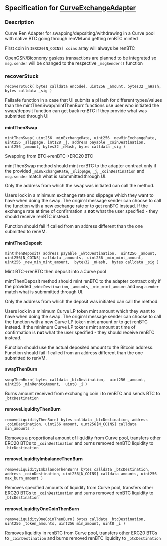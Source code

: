 ## Specification for [CurveExchangeAdapter](https://github.com/pengiundev/CurveExchangeAdapter/blob/master/truffle/contracts/CurveExchangeAdapterSBTC.sol)

### Description

Curve Ren Adapter for swapping/depositing/withdrawing in a Curve pool with native BTC going through renVM and getting renBTC minted

First coin in `IERC20[N_COINS] coins` array will always be renBTC

OpenGSN/Biconomy gasless transactions are planned to be integrated so `msg.sender` will be changed to the respective `_msgSender()` function

### recoverStuck

`
recoverStuck(
    bytes calldata encoded,
    uint256 _amount,
    bytes32 _nHash,
    bytes calldata _sig
)
`

Failsafe function in a case that UI submits a pHash for different types/values than the mintThenSwap/mintThenBurn functions use
user who initiated the swap/deposit function can get back renBTC if they provide what was submitted through UI

#### mintThenSwap

`mintThenSwap(
    uint256 _minExchangeRate,
    uint256 _newMinExchangeRate,
    uint256 _slippage,
    int128 _j,
    address payable _coinDestination,
    uint256 _amount,
    bytes32 _nHash,
    bytes calldata _sig
)
`

Swapping from BTC->renBTC->ERC20 BTC

mintThenSwap method should mint renBTC to the adapter contract only if the provided 
`_minExchangeRate`, `_slippage`, `_j`, `_coinDestination` and `msg.sender` match what is submmitted through UI.

Only the address from which the swap was initiated can call the method.

Users lock in a minimum exchange rate and slippage which they want to have when doing the swap.
The original message sender can choose to call the function with a new exchange rate or to get renBTC instead.
If the exchange rate at time of confirmation is **not** what the user specified - they should receive renBTC instead.

Function should fail if called from an address different than the one submitted to renVM.

#### mintThenDeposit

`
mintThenDeposit(
    address payable _wbtcDestination, 
    uint256 _amount, 
    uint256[N_COINS] calldata _amounts, 
    uint256 _min_mint_amount, 
    uint256 _new_min_mint_amount, 
    bytes32 _nHash, 
    bytes calldata _sig
)
`


Mint BTC->renBTC then deposit into a Curve pool

mintThenDeposit method should mint renBTC to the adapter contract only if the provided 
`_wbtcDestination`, `_amounts`, `_min_mint_amount` and `msg.sender` match what is submmitted through UI.

Only the address from which the deposit was initiated can call the method.

Users lock in a minimum Curve LP token mint amount which they want to have when doing the swap.
The original message sender can choose to call the function with a new Curve LP token mint amount or to get renBTC instead.
If the minimum Curve LP tokens mint amount at time of confirmation is **not** what the user specified - they should receive renBTC instead.

Function should use the actual deposited amount to the Bitcoin address.
Function should fail if called from an address different than the one submitted to renVM.

#### swapThenBurn

`swapThenBurn(
	bytes calldata _btcDestination, 
	uint256 _amount, 
	uint256 _minRenbtcAmount, 
	uint8 _i
	)
`

Burns amount received from exchanging coin i to renBTC and sends BTC to `_btcDestination`

#### removeLiquidityThenBurn

`
removeLiquidityThenBurn(
	bytes calldata _btcDestination,
	address _coinDestination,
	uint256 amount,
	uint256[N_COINS] calldata min_amounts
)
`

Removes a proportional amount of liquidity from Curve pool, transfers other ERC20 BTCs to `_coinDestination`
and burns removed renBTC liquidity to `_btcDestination`

#### removeLiquidityImbalanceThenBurn

`
removeLiquidityImbalanceThenBurn(
	bytes calldata _btcDestination,
	address _coinDestination,
	uint256[N_COINS] calldata amounts,
	uint256 max_burn_amount
)
`

Removes specified amounts of liquidity from Curve pool, transfers other ERC20 BTCs to `_coinDestination`
and burns removed renBTC liquidity to `_btcDestination`

#### removeLiquidityOneCoinThenBurn

`
removeLiquidityOneCoinThenBurn(
	bytes calldata _btcDestination,
	uint256 _token_amounts,
	uint256 min_amount,
	uint8 _i
)
`

Removes liquidity in renBTC from Curve pool, transfers other ERC20 BTCs to `_coinDestination`
and burns removed renBTC liquidity to `_btcDestination`